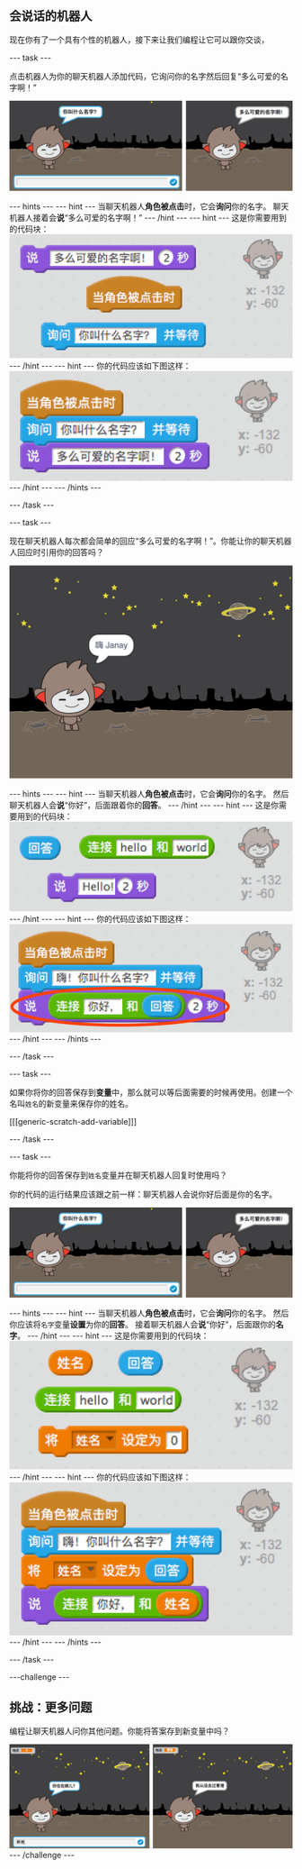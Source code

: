 ## 会说话的机器人

现在你有了一个具有个性的机器人，接下来让我们编程让它可以跟你交谈，

\--- task \---

点击机器人为你的聊天机器人添加代码，它询问你的名字然后回复“多么可爱的名字啊！”

![测试聊天机器人回复](images/chatbot-ask-test.png)

\--- hints \--- \--- hint \--- 当聊天机器人**角色被点击**时，它会**询问**你的名字。 聊天机器人接着会**说**“多么可爱的名字啊！” \--- /hint \--- \--- hint \--- 这是你需要用到的代码块： ![Blocks for a ChatBot reply](images/chatbot-ask-blocks.png) \--- /hint \--- \--- hint \--- 你的代码应该如下图这样： ![Code for a ChatBot reply](images/chatbot-ask-code.png) \--- /hint \--- \--- /hints \---

\--- /task \---

\--- task \---

现在聊天机器人每次都会简单的回应“多么可爱的名字啊！”。你能让你的聊天机器人回应时引用你的回答吗？

![测试个性化回复](images/chatbot-answer-test.png)

\--- hints \--- \--- hint \--- 当聊天机器人**角色被点击**时，它会**询问**你的名字。 然后聊天机器人会**说**“你好”，后面跟着你的**回答**。 \--- /hint \--- \--- hint \--- 这是你需要用到的代码块： ![Blocks for a personalised reply](images/chatbot-answer-blocks.png) \--- /hint \--- \--- hint \--- 你的代码应该如下图这样： ![Code for a personalised reply](images/chatbot-answer-code.png) \--- /hint \--- \--- /hints \---

\--- /task \---

\--- task \---

如果你将你的回答保存到**变量**中，那么就可以等后面需要的时候再使用。创建一个名叫`姓名`的新变量来保存你的姓名。

[[[generic-scratch-add-variable]]]

\--- /task \---

\--- task \---

你能将你的回答保存到`姓名`变量并在聊天机器人回复时使用吗？

你的代码的运行结果应该跟之前一样：聊天机器人会说你好后面是你的名字。

![测试‘名字’变量](images/chatbot-ask-test.png)

\--- hints \--- \--- hint \--- 当聊天机器人**角色被点击**时，它会**询问**你的名字。 然后你应该将`名字`变量**设置**为你的**回答**。 接着聊天机器人会**说**“你好”，后面跟你的**名字**。 \--- /hint \--- \--- hint \--- 这是你需要用到的代码块： ![Blocks for a 'name' variable](images/chatbot-variable-blocks.png) \--- /hint \--- \--- hint \--- 你的代码应该如下图这样： ![Code for a 'name' variable](images/chatbot-variable-code.png) \--- /hint \--- \--- /hints \---

\--- /task \---

\---challenge \---

## 挑战：更多问题

编程让聊天机器人问你其他问题。你能将答案存到新变量中吗？

![更多问题](images/chatbot-question.png) \--- /challenge \---